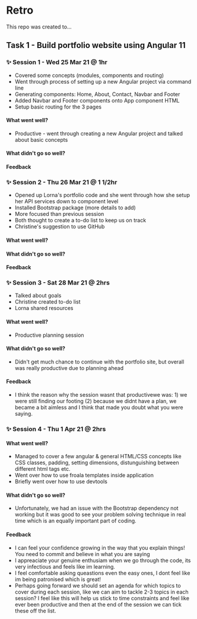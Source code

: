 # Retro
This repo was created to...

## Task 1 - Build portfolio website using Angular 11

### ✨ Session 1 - Wed  25 Mar 21 @ 1hr
* Covered some concepts (modules, components and routing)
* Went through process of setting up a new Angular project via command line
* Generating components: Home, About, Contact, Navbar and Footer
* Added Navbar and Footer components onto App component HTML
* Setup basic routing for the 3 pages

#### What went well?
* Productive - went through creating a new Angular project and talked about basic concepts

#### What didn't go so well?
#### Feedback

### ✨ Session 2 - Thu 26 Mar 21 @ 1 1/2hr
* Opened up Lorna's portfolio code and she went through how she setup her API services down to component level
* Installed Bootstrap package (more details to add)
* More focused than previous session
* Both thought to create a to-do list to keep us on track
* Christine's suggestion to use GitHub 

#### What went well?
#### What didn't go so well?
#### Feedback

### ✨ Session 3 - Sat 28 Mar 21 @ 2hrs
* Talked about goals
* Christine created to-do list
* Lorna shared resources

#### What went well?
* Productive planning session

#### What didn't go so well?
* Didn't get much chance to continue with the portfolio site, but overall was really productive due to planning ahead

#### Feedback 
* I think the reason why the session wasnt that productivewe was: 1) we were still finding our footing (2) because we didnt have a plan, we became a bit aimless and I think that made you doubt what you were saying.

### ✨ Session 4 - Thu 1 Apr 21 @ 2hrs
#### What went well?
* Managed to cover a few angular & general HTML/CSS concepts like CSS classes, padding, setting dimensions, distunguishing between different html tags etc.
* Went over how to use froala templates inside application
* Briefly went over how to use devtools
#### What didn't go so well?
* Unfortunately, we had an issue with the Bootstrap dependency not working but it was good to see your problem solving technique in real time which is an equally important part of coding.

#### Feedback 
* I can feel your confidence growing in the way that you explain things! You need to commit and believe in what you are saying
* I appreaciate your genuine enthusiam when we go through the code, its very infectious and feels like im learning. 
* I feel comfortable asking queastions even the easy ones, I dont feel like im being patronised which is great!
* Perhaps going forward we should set an agenda for which topics to cover during each session, like we can aim to tackle 2-3 topics in each session? I feel like this will help us stick to time constraints and feel like ever been productive and then at the end of the session we can tick these off the list.
